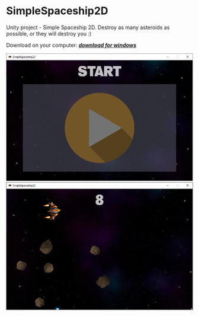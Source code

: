 # SimpleSpaceship2D
Unity project - Simple Spaceship 2D. Destroy as many asteroids as possible, or they will destroy you :)

Download on your computer: ***[download for windows]***

[download for windows]://github.com/MrClaus/SimpleSpaceship2D/Build/ "Download SimpleSpaceship2D"

![](Screenshots/screenshot1.png)
![](Screenshots/screenshot2.png)
